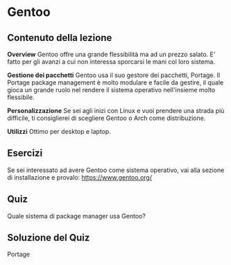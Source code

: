 # Gentoo

## Contenuto della lezione

<b>Overview</b>
Gentoo offre una grande flessibilità ma ad un prezzo salato. E' fatto per gli avanzi a cui non interessa sporcarsi le mani col loro sistema.

<b>Gestione dei pacchetti</b>
Gentoo usa il suo gestore dei pacchetti, Portage. Il Portage package management è molto modulare e facile da gestire, il quale gioca un grande ruolo nel rendere il sistema operativo nell'insieme molto flessibile.

<b>Personalizzazione</b>
Se sei agli inizi con Linux e vuoi prendere una strada più difficile, ti consiglierei di scegliere Gentoo o Arch come distribuzione.

<b>Utilizzi</b>
Ottimo per desktop e laptop.

## Esercizi

Se sei interessato ad avere Gentoo come sistema operativo, vai alla sezione di installazione e provalo: <a href='https://www.gentoo.org/'>https://www.gentoo.org/</a>

## Quiz

Quale sistema di package manager usa Gentoo?

## Soluzione del Quiz

Portage
